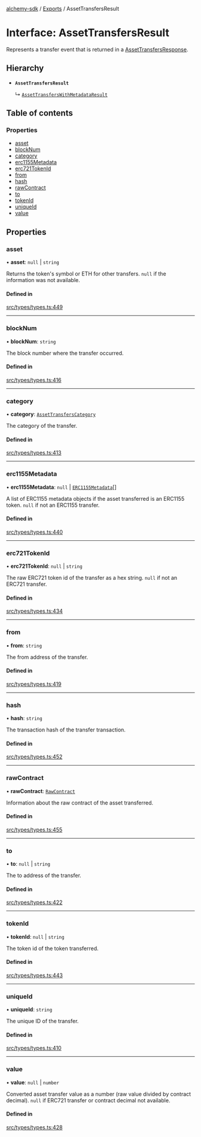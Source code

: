 [alchemy-sdk](../README.md) / [Exports](../modules.md) / AssetTransfersResult

# Interface: AssetTransfersResult

Represents a transfer event that is returned in a [AssetTransfersResponse](AssetTransfersResponse.md).

## Hierarchy

- **`AssetTransfersResult`**

  ↳ [`AssetTransfersWithMetadataResult`](AssetTransfersWithMetadataResult.md)

## Table of contents

### Properties

- [asset](AssetTransfersResult.md#asset)
- [blockNum](AssetTransfersResult.md#blocknum)
- [category](AssetTransfersResult.md#category)
- [erc1155Metadata](AssetTransfersResult.md#erc1155metadata)
- [erc721TokenId](AssetTransfersResult.md#erc721tokenid)
- [from](AssetTransfersResult.md#from)
- [hash](AssetTransfersResult.md#hash)
- [rawContract](AssetTransfersResult.md#rawcontract)
- [to](AssetTransfersResult.md#to)
- [tokenId](AssetTransfersResult.md#tokenid)
- [uniqueId](AssetTransfersResult.md#uniqueid)
- [value](AssetTransfersResult.md#value)

## Properties

### asset

• **asset**: ``null`` \| `string`

Returns the token's symbol or ETH for other transfers. `null` if the
information was not available.

#### Defined in

[src/types/types.ts:449](https://github.com/alchemyplatform/alchemy-sdk-js/blob/8c9409f/src/types/types.ts#L449)

___

### blockNum

• **blockNum**: `string`

The block number where the transfer occurred.

#### Defined in

[src/types/types.ts:416](https://github.com/alchemyplatform/alchemy-sdk-js/blob/8c9409f/src/types/types.ts#L416)

___

### category

• **category**: [`AssetTransfersCategory`](../enums/AssetTransfersCategory.md)

The category of the transfer.

#### Defined in

[src/types/types.ts:413](https://github.com/alchemyplatform/alchemy-sdk-js/blob/8c9409f/src/types/types.ts#L413)

___

### erc1155Metadata

• **erc1155Metadata**: ``null`` \| [`ERC1155Metadata`](ERC1155Metadata.md)[]

A list of ERC1155 metadata objects if the asset transferred is an ERC1155
token. `null` if not an ERC1155 transfer.

#### Defined in

[src/types/types.ts:440](https://github.com/alchemyplatform/alchemy-sdk-js/blob/8c9409f/src/types/types.ts#L440)

___

### erc721TokenId

• **erc721TokenId**: ``null`` \| `string`

The raw ERC721 token id of the transfer as a hex string. `null` if not an
ERC721 transfer.

#### Defined in

[src/types/types.ts:434](https://github.com/alchemyplatform/alchemy-sdk-js/blob/8c9409f/src/types/types.ts#L434)

___

### from

• **from**: `string`

The from address of the transfer.

#### Defined in

[src/types/types.ts:419](https://github.com/alchemyplatform/alchemy-sdk-js/blob/8c9409f/src/types/types.ts#L419)

___

### hash

• **hash**: `string`

The transaction hash of the transfer transaction.

#### Defined in

[src/types/types.ts:452](https://github.com/alchemyplatform/alchemy-sdk-js/blob/8c9409f/src/types/types.ts#L452)

___

### rawContract

• **rawContract**: [`RawContract`](RawContract.md)

Information about the raw contract of the asset transferred.

#### Defined in

[src/types/types.ts:455](https://github.com/alchemyplatform/alchemy-sdk-js/blob/8c9409f/src/types/types.ts#L455)

___

### to

• **to**: ``null`` \| `string`

The to address of the transfer.

#### Defined in

[src/types/types.ts:422](https://github.com/alchemyplatform/alchemy-sdk-js/blob/8c9409f/src/types/types.ts#L422)

___

### tokenId

• **tokenId**: ``null`` \| `string`

The token id of the token transferred.

#### Defined in

[src/types/types.ts:443](https://github.com/alchemyplatform/alchemy-sdk-js/blob/8c9409f/src/types/types.ts#L443)

___

### uniqueId

• **uniqueId**: `string`

The unique ID of the transfer.

#### Defined in

[src/types/types.ts:410](https://github.com/alchemyplatform/alchemy-sdk-js/blob/8c9409f/src/types/types.ts#L410)

___

### value

• **value**: ``null`` \| `number`

Converted asset transfer value as a number (raw value divided by contract
decimal). `null` if ERC721 transfer or contract decimal not available.

#### Defined in

[src/types/types.ts:428](https://github.com/alchemyplatform/alchemy-sdk-js/blob/8c9409f/src/types/types.ts#L428)
